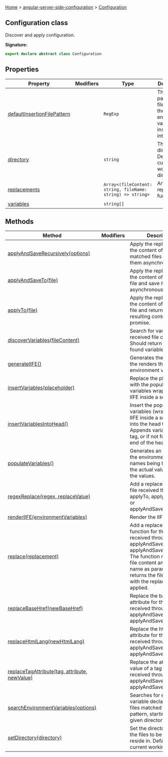 [Home](./index) &gt; [angular-server-side-configuration](./angular-server-side-configuration.md) &gt; [Configuration](./angular-server-side-configuration.configuration.md)

## Configuration class

Discover and apply configuration.

<b>Signature:</b>

```typescript
export declare abstract class Configuration 
```

## Properties

|  Property | Modifiers | Type | Description |
|  --- | --- | --- | --- |
|  [defaultInsertionFilePattern](./angular-server-side-configuration.configuration.defaultinsertionfilepattern.md) |  | `RegExp` | The default pattern for files to have the environment variables inserted into. |
|  [directory](./angular-server-side-configuration.configuration.directory.md) |  | `string` | The directory. Defaults to current working directory. |
|  [replacements](./angular-server-side-configuration.configuration.replacements.md) |  | `Array<(fileContent: string, fileName: string) => string>` | An array of replacement functions. |
|  [variables](./angular-server-side-configuration.configuration.variables.md) |  | `string[]` |  |

## Methods

|  Method | Modifiers | Description |
|  --- | --- | --- |
|  [applyAndSaveRecursively(options)](./angular-server-side-configuration.configuration.applyandsaverecursively.md) |  | Apply the replacements to the content of the matched files and save them asynchronously. |
|  [applyAndSaveTo(file)](./angular-server-side-configuration.configuration.applyandsaveto.md) |  | Apply the replacements to the content of the given file and save it asynchronously. |
|  [applyTo(file)](./angular-server-side-configuration.configuration.applyto.md) |  | Apply the replacements to the content of the given file and return the resulting content as a promise. |
|  [discoverVariables(fileContent)](./angular-server-side-configuration.configuration.discovervariables.md) |  | Search for variables in the received file content. Should return an array of found variable names. |
|  [generateIIFE()](./angular-server-side-configuration.configuration.generateiife.md) |  | Generates the IIFE which the renders the populated environment variables. |
|  [insertVariables(placeholder)](./angular-server-side-configuration.configuration.insertvariables.md) |  | Replace the placeholder with the populated variables wrapped in an IIFE inside a script tag. |
|  [insertVariablesIntoHead()](./angular-server-side-configuration.configuration.insertvariablesintohead.md) |  | Insert the populated variables (wrapped in an IIFE inside a script tag) into the head tag. Appends variables to title tag, or if not found, at the end of the head tag. |
|  [populateVariables()](./angular-server-side-configuration.configuration.populatevariables.md) |  | Generates an object, with the environment variable names being the key and the actual values being the values. |
|  [regexReplace(regex, replaceValue)](./angular-server-side-configuration.configuration.regexreplace.md) |  | Add a replacement for the file received through applyTo, applyAndSaveTo or applyAndSaveRecursively. |
|  [renderIIFE(environmentVariables)](./angular-server-side-configuration.configuration.renderiife.md) |  | Render the IIFE |
|  [replace(replacement)](./angular-server-side-configuration.configuration.replace.md) |  | Add a replacement function for the file received through applyTo, applyAndSaveTo or applyAndSaveRecursively. The function receives the file content and the file name as parameters and returns the file content with the replacement applied. |
|  [replaceBaseHref(newBaseHref)](./angular-server-side-configuration.configuration.replacebasehref.md) |  | Replace the base href attribute for the file received through applyTo, applyAndSaveTo or applyAndSaveRecursively. |
|  [replaceHtmlLang(newHtmlLang)](./angular-server-side-configuration.configuration.replacehtmllang.md) |  | Replace the html lang attribute for the file received through applyTo, applyAndSaveTo or applyAndSaveRecursively. |
|  [replaceTagAttribute(tag, attribute, newValue)](./angular-server-side-configuration.configuration.replacetagattribute.md) |  | Replace the attribute value of a tag for the file received through applyTo, applyAndSaveTo or applyAndSaveRecursively. |
|  [searchEnvironmentVariables(options)](./angular-server-side-configuration.configuration.searchenvironmentvariables.md) |  | Searches for environment variable declarations in files matched by file pattern, starting from given directory. |
|  [setDirectory(directory)](./angular-server-side-configuration.configuration.setdirectory.md) |  | Set the directory, where the files to be configured reside in. Default is current working directory. |

